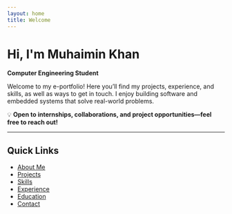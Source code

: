 ```yaml
---
layout: home
title: Welcome
---
```


# Hi, I'm Muhaimin Khan

**Computer Engineering Student**

Welcome to my e-portfolio! Here you’ll find my projects, experience, and skills, as well as ways to get in touch. I enjoy building software and embedded systems that solve real-world problems.  

💡 **Open to internships, collaborations, and project opportunities—feel free to reach out!**

---

## Quick Links

- [About Me](/about/)
- [Projects](/projects/)
- [Skills](/skills/)
- [Experience](/experience/)
- [Education](/education/)
- [Contact](/contact/)

